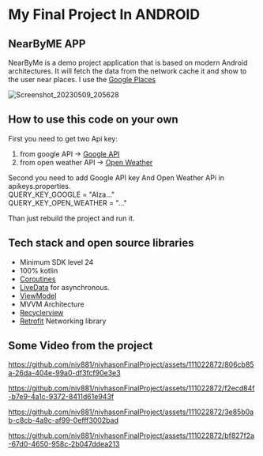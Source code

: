 # My Final Project In ANDROID

## NearByME APP
NearByMe is a demo project application that is based on modern Android architectures. It will fetch the data from the network
cache it and show to the user near places. I use the [Google Places](https://developers.google.com/maps/documentation/places/web-service/overview?hl=en)

![Screenshot_20230509_205628](https://github.com/niv881/nivhasonFinalProject/assets/111022872/0178ac63-a57f-45bc-81f8-2bf68ea47a78)

## How to use this code on your own

First you need to get two Api key:
1) from google API ->  [Google API](https://developers.google.com/maps/documentation/javascript/get-api-key?hl=en)
2) from open weather API -> [Open Weather](https://openweathermap.org/api)

Second you need to add Google API key And Open Weather APi in apikeys.properties.\
QUERY_KEY_GOOGLE = "AIza..."\
QUERY_KEY_OPEN_WEATHER = "..."

Than just rebuild the project and run it.

## Tech stack and open source libraries
- Minimum SDK level 24
- 100% kotlin 
- [Coroutines](https://developer.android.com/kotlin/coroutines)
- [LiveData](https://developer.android.com/topic/libraries/architecture/livedata) for asynchronous.
- [ViewModel](https://developer.android.com/topic/libraries/architecture/viewmodel?gclsrc=ds&gclsrc=ds&gclid=COSn4ZOYx_ICFRYUjgodNmoF8w)
- MVVM Architecture
- [Recyclerview](https://developer.android.com/develop/ui/views/layout/recyclerview)
- [Retrofit](https://square.github.io/retrofit/) Networking library

## Some Video from the project

https://github.com/niv881/nivhasonFinalProject/assets/111022872/806cb85a-26da-404e-99a0-df3fcf90e3e3

https://github.com/niv881/nivhasonFinalProject/assets/111022872/f2ecd84f-b7e9-4a1c-9372-8411d61e943f

https://github.com/niv881/nivhasonFinalProject/assets/111022872/3e85b0ab-c8cb-4a9c-af99-0efff3002bad

https://github.com/niv881/nivhasonFinalProject/assets/111022872/bf827f2a-67d0-4650-958c-2b047ddea213










